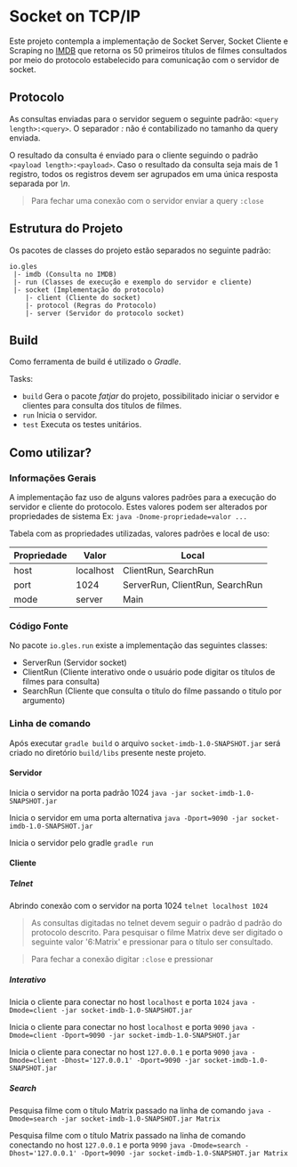 # Socket on TCP/IP

Este projeto contempla a implementação de Socket Server, Socket Cliente e Scraping no [IMDB](https://www.imdb.com) que retorna os 50 primeiros títulos de filmes consultados por meio do protocolo estabelecido para comunicação com o servidor de socket.     

## Protocolo

As consultas enviadas para o servidor seguem o seguinte padrão: `<query length>:<query>`. O separador *:* não é contabilizado no tamanho da query enviada.

O resultado da consulta é enviado para o cliente seguindo o padrão `<payload length>:<payload>`. Caso o resultado da consulta seja mais de 1 registro, todos os registros devem ser agrupados em uma única resposta separada por *\n*.

> Para fechar uma conexão com o servidor enviar a query `:close`
 
## Estrutura do Projeto

Os pacotes de classes do projeto estão separados no seguinte padrão:
```
io.gles
 |- imdb (Consulta no IMDB)
 |- run (Classes de execução e exemplo do servidor e cliente)
 |- socket (Implementação do protocolo)
    |- client (Cliente do socket)
    |- protocol (Regras do Protocolo)
    |- server (Servidor do protocolo socket)
```

## Build

Como ferramenta de build é utilizado o *Gradle*.

Tasks:

* `build` Gera o pacote _fatjar_ do projeto, possibilitado iniciar o servidor e clientes para consulta dos títulos de filmes.
* `run` Inicia o servidor.
* `test` Executa os testes unitários.

## Como utilizar?

### Informações Gerais

A implementação faz uso de alguns valores padrões para a execução do servidor e cliente do protocolo.
Estes valores podem ser alterados por propriedades de sistema Ex:  `java -Dnome-propriedade=valor ...`

Tabela com as propriedades utilizadas, valores padrões e local de uso:

Propriedade | Valor | Local
--- | --- | ---
host | localhost | ClientRun, SearchRun
port | 1024 | ServerRun, ClientRun, SearchRun
mode | server | Main
    
### Código Fonte

No pacote `io.gles.run` existe a implementação das seguintes classes:

* ServerRun (Servidor socket)
* ClientRun (Cliente interativo onde o usuário pode digitar os títulos de filmes para consulta)
* SearchRun (Cliente que consulta o título do filme passando o titulo por argumento)

### Linha de comando

Após executar `gradle build` o arquivo `socket-imdb-1.0-SNAPSHOT.jar` será criado no diretório `build/libs` presente neste projeto. 

#### Servidor
    
Inicia o servidor na porta padrão 1024
`java -jar socket-imdb-1.0-SNAPSHOT.jar`

Inicia o servidor em uma porta alternativa
`java -Dport=9090 -jar socket-imdb-1.0-SNAPSHOT.jar`

Inicia o servidor pelo gradle
`gradle run`

#### Cliente

##### Telnet

Abrindo conexão com o servidor na porta 1024
`telnet localhost 1024`

>As consultas digitadas no telnet devem seguir o padrão d padrão do protocolo descrito.
>Para pesquisar o filme Matrix deve ser digitado o seguinte valor '6:Matrix' e pressionar <enter> para o título ser consultado.

>Para fechar a conexão digitar `:close` e pressionar <enter>


##### Interativo

Inicia o cliente para conectar no host `localhost` e porta `1024`
`java -Dmode=client -jar socket-imdb-1.0-SNAPSHOT.jar`

Inicia o cliente para conectar no host `localhost` e porta `9090`
`java -Dmode=client -Dport=9090 -jar socket-imdb-1.0-SNAPSHOT.jar`

Inicia o cliente para conectar no host `127.0.0.1` e porta `9090`
`java -Dmode=client -Dhost='127.0.0.1' -Dport=9090 -jar socket-imdb-1.0-SNAPSHOT.jar`

##### Search

Pesquisa filme com o título Matrix passado na linha de comando
`java -Dmode=search -jar socket-imdb-1.0-SNAPSHOT.jar Matrix`

Pesquisa filme com o título Matrix passado na linha de comando conectando no host `127.0.0.1` e porta `9090`
`java -Dmode=search -Dhost='127.0.0.1' -Dport=9090 -jar socket-imdb-1.0-SNAPSHOT.jar Matrix`
